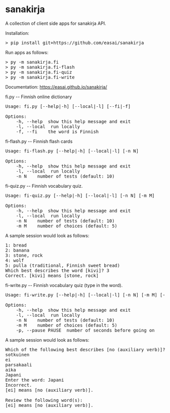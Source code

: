 # sanakirja
A collection of client side apps for sanakirja API.

Installation:
<pre>
> pip install git+https://github.com/easai/sanakirja
</pre>

Run apps as follows:
<pre>
> py -m sanakirja.fi
> py -m sanakirja.fi-flash
> py -m sanakirja.fi-quiz
> py -m sanakirja.fi-write
</pre>

Documentation:
https://easai.github.io/sanakirja/

fi.py -- Finnish online dictionary
<pre>
Usage: fi.py [--help|-h] [--local|-l] [--fi|-f] <word>

Options:
    -h, --help  show this help message and exit
    -l, --local  run locally
    -f, --fi    the word is Finnish
</pre>

fi-flash.py -- Finnish flash cards
<pre>
Usage: fi-flash.py [--help|-h] [--local|-l] [-n N]

Options:
    -h, --help  show this help message and exit
    -l, --local  run locally
    -n N    number of tests (default: 10)
</pre>

fi-quiz.py -- Finnish vocabulary quiz.
<pre>
Usage: fi-quiz.py [--help|-h] [--local|-l] [-n N] [-m M]

Options:
    -h, --help  show this help message and exit
    -l, --local  run locally
    -n N    number of tests (default: 10)
    -m M    number of choices (default: 5)
</pre>
A sample session would look as follows:
<pre>
1: bread
2: banana
3: stone, rock
4: wolf
5: pulla (traditional, Finnish sweet bread)
Which best describes the word [kivi]? 3
Correct. [kivi] means [stone, rock]
</pre>

fi-write.py -- Finnish vocabulary quiz (type in the word).
<pre>
Usage: fi-write.py [--help|-h] [--local|-l] [-n N] [-m M] [--pause|-p PAUSE]

Options:
    -h, --help  show this help message and exit
    -l, --local  run locally
    -n N    number of tests (default: 10)
    -m M    number of choices (default: 5)
    -p, --pause PAUSE  number of seconds before going on
</pre>
A sample session would look as follows:
<pre>
Which of the following best describes [no (auxiliary verb)]?
sotkuinen
ei
parsakaali
aika
Japani
Enter the word: Japani
Incorrect.
[ei] means [no (auxiliary verb)].

Review the following word(s):
[ei] means [no (auxiliary verb)].
</pre>

